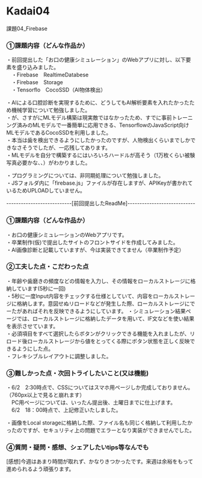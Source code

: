 # Kadai04
課題04_Firebase


<h3>①課題内容（どんな作品か）</h3>
・前回提出した「お口の健康シミュレーション」のWebアプリに対し、以下要素を盛り込みました。<br>
　・Firebase　RealtimeDatabese<br>
　・Firebase　Storage<br>
　・Tensorflo　CocoSSD（AI物体検出）<br>

・AIによる口腔診断を実現するために、どうしてもAI解析要素を入れたかったため機械学習について勉強しました。<br>
・が、さすがにMLモデル構築は現実敵ではなかったため、すでに事前トレーニング済みのMLモデルで一番簡単に応用できる、TensorflowのJavaScript向けMLモデルであるCocoSSDを利用しました。<br>
・本当は歯を検出できるようにしたかったのですが、人物検出くらいまでしかできなさそうでしたが、一応残してあります。<br>
・MLモデルを自分で構築するにはいろいろハードルが高そう（1万枚くらい被験写真必要かな、、）がわかりました。<br>

・プログラミングについては、非同期処理について勉強しました。<br>
・JSフォルダ内に「firebase.js」ファイルが存在しますが、APIKeyが書かれているためUPLOADしていません。<br>


---------------------------[前回提出したReadMe]----------------------------

<h3>①課題内容（どんな作品か）</h3>
・お口の健康シミュレーションのWebアプリです。<br>
・卒業制作(仮)で提出したサイトのフロントサイドを作成してみました。<br>
・AI画像診断と記載していますが、今は実装できてません（卒業制作予定）<br>


<h3>②工夫した点・こだわった点</h3>
・年齢や歯磨きの頻度などの情報を入力し、その情報をローカルストレージに格納しています(5秒に一回)<br>
・5秒に一度Input内容をチェックする仕様としていて、内容をローカルストレージに格納します。意図せぬリロードなどが発生した際、ローカルストレージにでーたがあればそれを反映できるようにしています。
・シミュレーション結果ページでは、ローカルストレージに格納したデータを用いて、IF文などを使い結果を表示させています。<br>
・必須項目をすべて選択したらボタンがクリックできる機能を入れましたが、リロード後ローカルストレージから値をとってくる際にボタン状態を正しく反映できるようにした点。<br>
・フレキシブルレイアウトに調整しました。<br>

<h3>③難しかった点・次回トライしたいこと(又は機能)</h3>
・6/2　2:30時点で、CSSについてはスマホ用ページしか完成しておりません。（760px以上で見ると崩れます）<br>
　PC用ページについては、いったん提出後、土曜日までに仕上げます。<br>
　6/2　18：00時点で、上記修正いたしました。<br>

・画像をLocal storageに格納した際、ファイル名も同じく格納して利用したかったのですが、セキュリティ上の問題でエラーとなり実装ができませんでした。<br>


<h3>④質問・疑問・感想、シェアしたいtips等なんでも</h3>
[感想]今週はあまり時間が取れず、かなりきつかったです。来週は余裕をもって進められるよう頑張ります。
